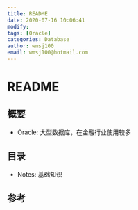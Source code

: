 ```yaml
---
title: README
date: 2020-07-16 10:06:41
modify: 
tags: [Oracle]
categories: Database
author: wmsj100
email: wmsj100@hotmail.com
---
```


# README

## 概要

- Oracle: 大型数据库，在金融行业使用较多

## 目录

- Notes: 基础知识

## 参考

